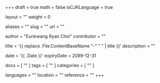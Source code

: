 +++
draft = true
math = false
isCJKLanguage = true

layout = ""
weight = 0

aliases = ""
slug = ""
url = ""

author = "Eunkwang Ryan Choi"
contributor = ""

title = '{{ replace .File.ContentBaseName "-" " " | title }}'
description = ""

date = '{{ .Date }}'
expiryDate = 2099-12-31

docs = [ "" ]
tags = [ "" ]
categories = [ "" ]

languages = ""
location = ""
reference = ""
+++



